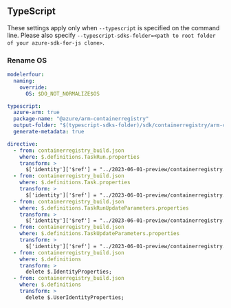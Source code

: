 ## TypeScript

These settings apply only when `--typescript` is specified on the command line.
Please also specify `--typescript-sdks-folder=<path to root folder of your azure-sdk-for-js clone>`.

### Rename OS
```yaml
modelerfour:
  naming:
    override:
      OS: $DO_NOT_NORMALIZE$OS
```

``` yaml $(typescript)
typescript:
  azure-arm: true
  package-name: "@azure/arm-containerregistry"
  output-folder: "$(typescript-sdks-folder)/sdk/containerregistry/arm-containerregistry"
  generate-metadata: true

directive:
  - from: containerregistry_build.json
    where: $.definitions.TaskRun.properties
    transform: >
      $['identity']['$ref'] = "../2023-06-01-preview/containerregistry.json#/definitions/IdentityProperties";
  - from: containerregistry_build.json
    where: $.definitions.Task.properties
    transform: >
      $['identity']['$ref'] = "../2023-06-01-preview/containerregistry.json#/definitions/IdentityProperties";
  - from: containerregistry_build.json
    where: $.definitions.TaskRunUpdateParameters.properties
    transform: >
      $['identity']['$ref'] = "../2023-06-01-preview/containerregistry.json#/definitions/IdentityProperties";
  - from: containerregistry_build.json
    where: $.definitions.TaskUpdateParameters.properties
    transform: >
      $['identity']['$ref'] = "../2023-06-01-preview/containerregistry.json#/definitions/IdentityProperties";
  - from: containerregistry_build.json
    where: $.definitions
    transform: >
      delete $.IdentityProperties;
  - from: containerregistry_build.json
    where: $.definitions
    transform: >
      delete $.UserIdentityProperties;
```

